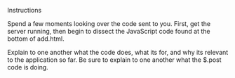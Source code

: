 Instructions



Spend a few moments looking over the code sent to you. First, get the server running, then begin to dissect the JavaScript code found at the bottom of add.html.


Explain to one another what the code does, what its for, and why its relevant to the application so far. Be sure to explain to one another what the $.post code is doing.